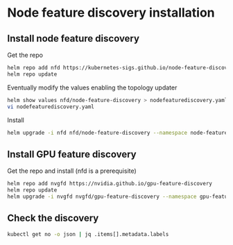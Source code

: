 # Node feature discovery installation

## Install node feature discovery

Get the repo

```bash
helm repo add nfd https://kubernetes-sigs.github.io/node-feature-discovery/charts
helm repo update
```

Eventually modify the values enabling the topology updater

```bash
helm show values nfd/node-feature-discovery > nodefeaturediscovery.yaml
vi nodefeaturediscovery.yaml
```

Install

```bash
helm upgrade -i nfd nfd/node-feature-discovery --namespace node-feature-discovery --create-namespace [-f nodefeaturediscovery.yaml]
```

## Install GPU feature discovery

Get the repo and install (nfd is a prerequisite)

```bash
helm repo add nvgfd https://nvidia.github.io/gpu-feature-discovery
helm repo update
helm upgrade -i nvgfd nvgfd/gpu-feature-discovery --namespace gpu-feature-discovery --create-namespace
```

## Check the discovery

```bash
kubectl get no -o json | jq .items[].metadata.labels
```
